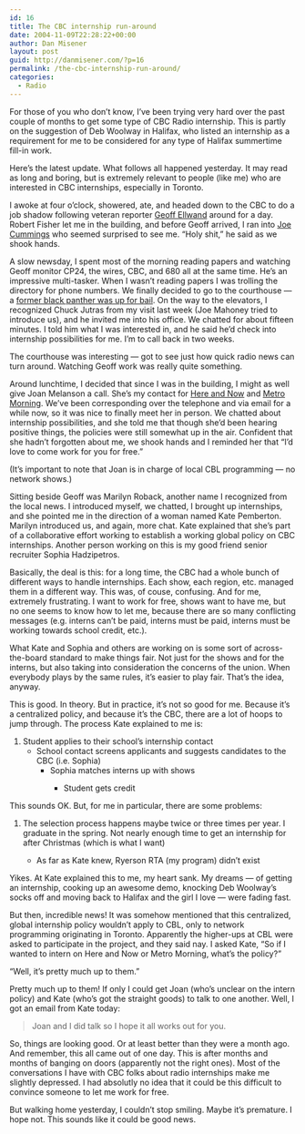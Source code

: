 ```yaml
---
id: 16
title: The CBC internship run-around
date: 2004-11-09T22:28:22+00:00
author: Dan Misener
layout: post
guid: http://danmisener.com/?p=16
permalink: /the-cbc-internship-run-around/
categories:
  - Radio
---
```

For those of you who don&#8217;t know, I&#8217;ve been trying very hard over the past couple of months to get some type of CBC Radio internship. This is partly on the suggestion of Deb Woolway in Halifax, who listed an internship as a requirement for me to be considered for any type of Halifax summertime fill-in work.

Here&#8217;s the latest update. What follows all happened yesterday. It may read as long and boring, but is extremely relevant to people (like me) who are interested in CBC internships, especially in Toronto.

I awoke at four o&#8217;clock, showered, ate, and headed down to the CBC to do a job shadow following veteran reporter [Geoff Ellwand](http://toronto.cbc.ca/features/staring/elwand.html) around for a day. Robert Fisher let me in the building, and before Geoff arrived, I ran into [Joe Cummings]() who seemed surprised to see me. &#8220;Holy shit,&#8221; he said as we shook hands.

A slow newsday, I spent most of the morning reading papers and watching Geoff monitor CP24, the wires, CBC, and 680 all at the same time. He&#8217;s an impressive multi-tasker. When I wasn&#8217;t reading papers I was trolling the directory for phone numbers. We finally decided to go to the courthouse &#8212; a [former black panther was up for bail](http://www.theglobeandmail.com/servlet/ArticleNews/TPStory/LAC/20041103/PANTHER03/TPNational/Toronto). On the way to the elevators, I recognized Chuck Jutras from my visit last week (Joe Mahoney tried to introduce us), and he invited me into his office. We chatted for about fifteen minutes. I told him what I was interested in, and he said he&#8217;d check into internship possibilities for me. I&#8217;m to call back in two weeks.

The courthouse was interesting &#8212; got to see just how quick radio news can turn around. Watching Geoff work was really quite something.

Around lunchtime, I decided that since I was in the building, I might as well give Joan Melanson a call. She&#8217;s my contact for [Here and Now](http://toronto.cbc.ca/hereandnow/) and [Metro Morning](http://toronto.cbc.ca/metromorning/). We&#8217;ve been corresponding over the telephone and via email for a while now, so it was nice to finally meet her in person. We chatted about internship possibilities, and she told me that though she&#8217;d been hearing positive things, the policies were still somewhat up in the air. Confident that she hadn&#8217;t forgotten about me, we shook hands and I reminded her that &#8220;I&#8217;d love to come work for you for free.&#8221; 

(It&#8217;s important to note that Joan is in charge of local CBL programming &#8212; no network shows.)

Sitting beside Geoff was Marilyn Roback, another name I recognized from the local news. I introduced myself, we chatted, I brought up internships, and she pointed me in the direction of a woman named Kate Pemberton. Marilyn introduced us, and again, more chat. Kate explained that she&#8217;s part of a collaborative effort working to establish a working global policy on CBC internships. Another person working on this is my good friend senior recruiter Sophia Hadzipetros.

Basically, the deal is this: for a long time, the CBC had a whole bunch of different ways to handle internships. Each show, each region, etc. managed them in a different way. This was, of couse, confusing. And for me, extremely frustrating. I want to work for free, shows want to have me, but no one seems to know how to let me, because there are so many conflicting messages (e.g. interns can&#8217;t be paid, interns must be paid, interns must be working towards school credit, etc.).

What Kate and Sophia and others are working on is some sort of across-the-board standard to make things fair. Not just for the shows and for the interns, but also taking into consideration the concerns of the union. When everybody plays by the same rules, it&#8217;s easier to play fair. That&#8217;s the idea, anyway.

This is good. In theory. But in practice, it&#8217;s not so good for me. Because it&#8217;s a centralized policy, and because it&#8217;s the CBC, there are a lot of hoops to jump through. The process Kate explained to me is:

  1. Student applies to their school&#8217;s internship contact 
      * School contact screens applicants and suggests candidates to the CBC (i.e. Sophia) 
          * Sophia matches interns up with shows 
              * Student gets credit</ol> 
                This sounds OK. But, for me in particular, there are some problems:
                
                  1. The selection process happens maybe twice or three times per year. I graduate in the spring. Not nearly enough time to get an internship for after Christmas (which is what I want) 
                      * As far as Kate knew, Ryerson RTA (my program) didn&#8217;t exist</ol> 
                        Yikes. At Kate explained this to me, my heart sank. My dreams &#8212; of getting an internship, cooking up an awesome demo, knocking Deb Woolway&#8217;s socks off and moving back to Halifax and the girl I love &#8212; were fading fast.
                        
                        But then, incredible news! It was somehow mentioned that this centralized, global internship policy wouldn&#8217;t apply to CBL, only to network programming originating in Toronto. Apparently the higher-ups at CBL were asked to participate in the project, and they said nay. I asked Kate, &#8220;So if I wanted to intern on Here and Now or Metro Morning, what&#8217;s the policy?&#8221;
                        
                        &#8220;Well, it&#8217;s pretty much up to them.&#8221;
                        
                        Pretty much up to them! If only I could get Joan (who&#8217;s unclear on the intern policy) and Kate (who&#8217;s got the straight goods) to talk to one another. Well, I got an email from Kate today:
                        
                        > Joan and I did talk so I hope it all works out for you.
                        
                        So, things are looking good. Or at least better than they were a month ago. And remember, this all came out of one day. This is after months and months of banging on doors (apparently not the right ones). Most of the conversations I have with CBC folks about radio internships make me slightly depressed. I had absolutly no idea that it could be this difficult to convince someone to let me work for free.
                        
                        But walking home yesterday, I couldn&#8217;t stop smiling. Maybe it&#8217;s premature. I hope not. This sounds like it could be good news.